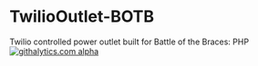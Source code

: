 TwilioOutlet-BOTB
=================

Twilio controlled power outlet built for Battle of the Braces: PHP
[![githalytics.com alpha](https://cruel-carlota.pagodabox.com/4538e27346dec3a79f1064b703732cc5 "githalytics.com")](http://githalytics.com/jonmarkgo/TwilioOutlet-BOTB)
